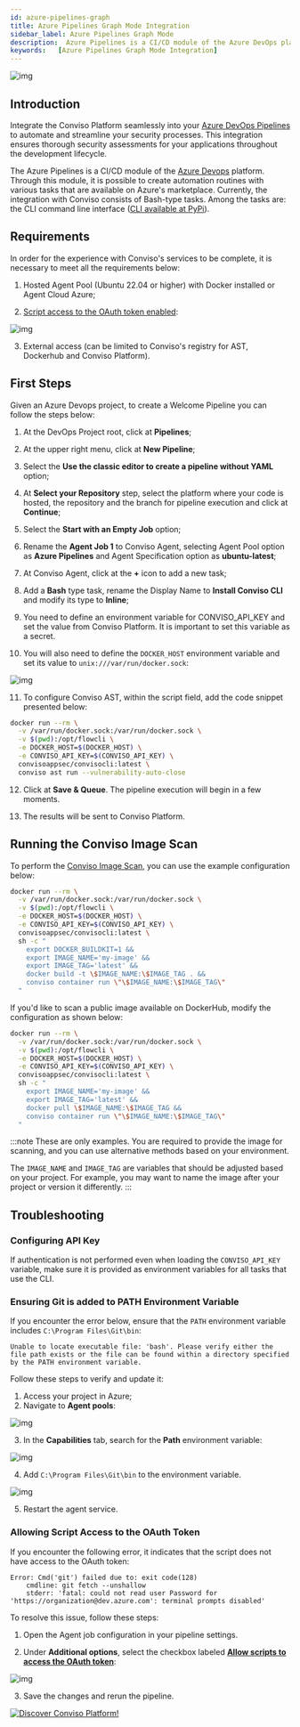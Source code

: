 ```yaml
---
id: azure-pipelines-graph
title: Azure Pipelines Graph Mode Integration
sidebar_label: Azure Pipelines Graph Mode
description:  Azure Pipelines is a CI/CD module of the Azure DevOps platform; learn how to integrate tasks with the Conviso Platform.
keywords:   [Azure Pipelines Graph Mode Integration]
---
```


<div style={{textAlign: 'center'}}>

![img](../../static/img/azure-pipelines.png)

</div>

## Introduction

Integrate the Conviso Platform seamlessly into your [Azure DevOps Pipelines](https://dev.azure.com/) to automate and streamline your security processes. This integration ensures thorough security assessments for your applications throughout the development lifecycle.

The Azure Pipelines is a CI/CD module of the [Azure Devops](https://aex.dev.azure.com/) platform. Through this module, it is possible to create automation routines with various tasks that are available on Azure's marketplace. Currently, the integration with Conviso consists of Bash-type tasks. Among the tasks are: the CLI command line interface ([CLI available at PyPi](https://pypi.org/project/conviso-cli/)).

## Requirements

In order for the experience with Conviso's services to be complete, it is necessary to meet all the requirements below:

1. Hosted Agent Pool (Ubuntu 22.04 or higher) with Docker installed or Agent Cloud Azure;

2. [Script access to the OAuth token enabled](https://learn.microsoft.com/en-us/azure/devops/pipelines/release/options?view=azure-devops#allow-scripts-to-access-the-oauth-token):

<div style={{textAlign: 'center'}}>

![img](../../static/img/azure-pipelines-graph-mode4.png)

</div>

3. External access (can be limited to Conviso's registry for AST, Dockerhub and Conviso Platform).

## First Steps

Given an Azure Devops project, to create a Welcome Pipeline you can follow the steps below:

1. At the DevOps Project root, click at **Pipelines**;

2. At the upper right menu, click at **New Pipeline**;

3. Select the **Use the classic editor to create a pipeline without YAML** option;

4. At **Select your Repository** step, select the platform where your code is hosted, the repository and the branch for pipeline execution and click at **Continue**;

5. Select the **Start with an Empty Job** option;

6. Rename the **Agent Job 1** to Conviso Agent, selecting Agent Pool option as **Azure Pipelines** and Agent Specification option as **ubuntu-latest**;

7. At Conviso Agent, click at the **+** icon to add a new task;

8. Add a **Bash** type task, rename the Display Name to **Install Conviso CLI** and modify its type to **Inline**;

9. You need to define an environment variable for CONVISO_API_KEY and set the value from Conviso Platform. It is important to set this variable as a secret.

10. You will also need to define the `DOCKER_HOST` environment variable and set its value to `unix:///var/run/docker.sock`:

<div style={{textAlign: 'center'}}>

![img](../../static/img/azure-pipelines-graph-mode5.png)

</div>

11.  To configure Conviso AST, within the script field, add the code snippet presented below:

```bash
docker run --rm \
  -v /var/run/docker.sock:/var/run/docker.sock \
  -v $(pwd):/opt/flowcli \
  -e DOCKER_HOST=$(DOCKER_HOST) \
  -e CONVISO_API_KEY=$(CONVISO_API_KEY) \
  convisoappsec/convisocli:latest \
  conviso ast run --vulnerability-auto-close
```

12. Click at **Save & Queue**. The pipeline execution will begin in a few moments.

13. The results will be sent to Conviso Platform.

## Running the Conviso Image Scan

To perform the [Conviso Image Scan](../security-scans/conviso-containers/conviso-containers.md), you can use the example configuration below:

```bash
docker run --rm \
  -v /var/run/docker.sock:/var/run/docker.sock \
  -v $(pwd):/opt/flowcli \
  -e DOCKER_HOST=$(DOCKER_HOST) \
  -e CONVISO_API_KEY=$(CONVISO_API_KEY) \
  convisoappsec/convisocli:latest \
  sh -c "
    export DOCKER_BUILDKIT=1 &&
    export IMAGE_NAME='my-image' &&
    export IMAGE_TAG='latest' &&
    docker build -t \$IMAGE_NAME:\$IMAGE_TAG . &&
    conviso container run \"\$IMAGE_NAME:\$IMAGE_TAG\"
  "
```

If you'd like to scan a public image available on DockerHub, modify the configuration as shown below:

```bash
docker run --rm \
  -v /var/run/docker.sock:/var/run/docker.sock \
  -v $(pwd):/opt/flowcli \
  -e DOCKER_HOST=$(DOCKER_HOST) \
  -e CONVISO_API_KEY=$(CONVISO_API_KEY) \
  convisoappsec/convisocli:latest \
  sh -c "
    export IMAGE_NAME='my-image' &&
    export IMAGE_TAG='latest' &&
    docker pull \$IMAGE_NAME:\$IMAGE_TAG &&
    conviso container run \"\$IMAGE_NAME:\$IMAGE_TAG\"
  "
```

:::note
These are only examples. You are required to provide the image for scanning, and you can use alternative methods based on your environment.

The `IMAGE_NAME` and `IMAGE_TAG` are variables that should be adjusted based on your project. For example, you may want to name the image after your project or version it differently.
:::

## Troubleshooting

### Configuring API Key

If authentication is not performed even when loading the ```CONVISO_API_KEY``` variable, make sure it is provided as environment variables for all tasks that use the CLI.

### Ensuring Git is added to PATH Environment Variable

If you encounter the error below, ensure that the `PATH` environment variable includes `C:\Program Files\Git\bin`:

```
Unable to locate executable file: 'bash'. Please verify either the file path exists or the file can be found within a directory specified by the PATH environment variable.
```

Follow these steps to verify and update it:

1. Access your project in Azure;
2. Navigate to **Agent pools**:

<div style={{textAlign: 'center'}}>

![img](../../static/img/azure-pipelines-graph-mode1.png)

</div>

3. In the **Capabilities** tab, search for the **Path** environment variable:

<div style={{textAlign: 'center'}}>

![img](../../static/img/azure-pipelines-graph-mode2.png)

</div>

4. Add `C:\Program Files\Git\bin` to the environment variable.

<div style={{textAlign: 'center'}}>

![img](../../static/img/azure-pipelines-graph-mode3.png)

</div>

5. Restart the agent service.

### Allowing Script Access to the OAuth Token

If you encounter the following error, it indicates that the script does not have access to the OAuth token:

```
Error: Cmd('git') failed due to: exit code(128)
    cmdline: git fetch --unshallow
    stderr: 'fatal: could not read user Password for 'https://organization@dev.azure.com': terminal prompts disabled' 
```

To resolve this issue, follow these steps:

1. Open the Agent job configuration in your pipeline settings.

2. Under **Additional options**, select the checkbox labeled [**Allow scripts to access the OAuth token**](https://learn.microsoft.com/en-us/azure/devops/pipelines/release/options?view=azure-devops#allow-scripts-to-access-the-oauth-token):

<div style={{textAlign: 'center'}}>

![img](../../static/img/azure-pipelines-graph-mode4.png)

</div>

3. Save the changes and rerun the pipeline.

[![Discover Conviso Platform!](https://no-cache.hubspot.com/cta/default/5613826/interactive-125788977029.png)](https://cta-service-cms2.hubspot.com/web-interactives/public/v1/track/redirect?encryptedPayload=AVxigLKtcWzoFbzpyImNNQsXC9S54LjJuklwM39zNd7hvSoR%2FVTX%2FXjNdqdcIIDaZwGiNwYii5hXwRR06puch8xINMyL3EXxTMuSG8Le9if9juV3u%2F%2BX%2FCKsCZN1tLpW39gGnNpiLedq%2BrrfmYxgh8G%2BTcRBEWaKasQ%3D&webInteractiveContentId=125788977029&portalId=5613826)
